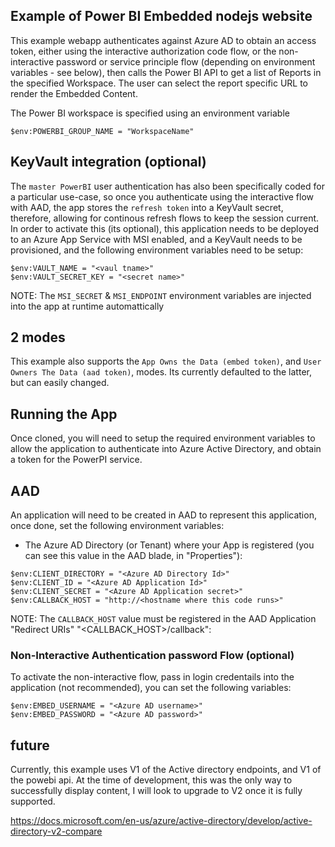 
## Example of Power BI Embedded nodejs website

This example webapp authenticates against Azure AD to obtain an access token, either using the interactive authorization code flow, or the non-interactive password or service principle flow (depending on environment variables - see below), then calls the Power BI API to get a list of Reports in the specified Workspace. The user can select the report specific URL to render the Embedded Content.

The Power BI workspace is specified using an environment variable

```
$env:POWERBI_GROUP_NAME = "WorkspaceName"
```

## KeyVault integration (optional)

The `master PowerBI` user authentication has also been specifically coded for a particular use-case,  so once you authenticate using the interactive flow with AAD, the app stores the `refresh token` into a KeyVault secret, therefore, allowing for continous refresh flows to keep the session current. In order to activate this (its optional), this application needs to be deployed to an Azure App Service with MSI enabled, and a KeyVault needs to be provisioned, and the following environment variables need to be setup:

```
$env:VAULT_NAME = "<vaul tname>"
$env:VAULT_SECRET_KEY = "<secret name>"
```

NOTE: The `MSI_SECRET` & `MSI_ENDPOINT` environment variables are injected into the app at runtime automattically 

##  2 modes

This example also supports the `App Owns the Data (embed token)`, and `User Owners The Data (aad token)`, modes. Its currently defaulted to the latter, but can easily changed.


## Running the App

Once cloned, you will need to setup the required environment variables to allow the application to authenticate into Azure Active Directory, and obtain a token for the PowerPI service.

## AAD

An application will need to be created in AAD to represent this application, once done, set the following environment variables:


* The Azure AD Directory (or Tenant) where your App is registered (you can see this value in the AAD blade, in "Properties"):

```
$env:CLIENT_DIRECTORY = "<Azure AD Directory Id>"
$env:CLIENT_ID = "<Azure AD Application Id>"
$env:CLIENT_SECRET = "<Azure AD Application secret>"
$env:CALLBACK_HOST = "http://<hostname where this code runs>"
```

NOTE: The `CALLBACK_HOST` value must be registered in the AAD Application "Redirect URIs" "<CALLBACK_HOST>/callback":


### Non-Interactive Authentication password Flow (optional)

To activate the non-interactive flow, pass in login credentails into the application (not recommended), you can set the following variables:

```
$env:EMBED_USERNAME = "<Azure AD username>"
$env:EMBED_PASSWORD = "<Azure AD password>"
```


## future

Currently, this example uses V1 of the Active directory endpoints, and V1 of the powebi api.  At the time of development, this was the only way to successfully display content, I will look to upgrade to V2 once it is fully supported.

https://docs.microsoft.com/en-us/azure/active-directory/develop/active-directory-v2-compare
